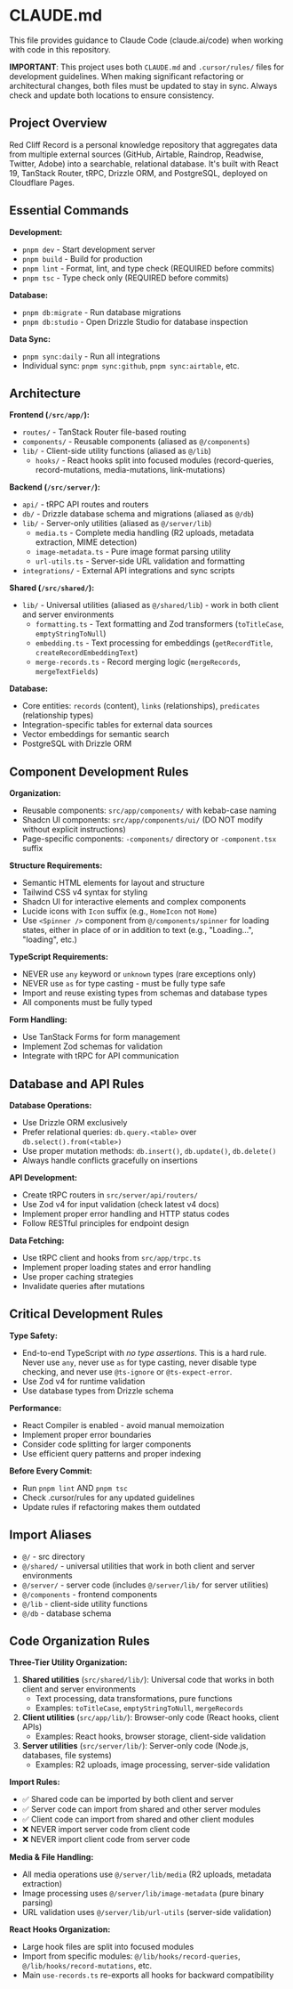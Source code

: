 # CLAUDE.md

This file provides guidance to Claude Code (claude.ai/code) when working with code in this repository.

**IMPORTANT**: This project uses both `CLAUDE.md` and `.cursor/rules/` files for development guidelines. When making significant refactoring or architectural changes, both files must be updated to stay in sync. Always check and update both locations to ensure consistency.

## Project Overview

Red Cliff Record is a personal knowledge repository that aggregates data from multiple external sources (GitHub, Airtable, Raindrop, Readwise, Twitter, Adobe) into a searchable, relational database. It's built with React 19, TanStack Router, tRPC, Drizzle ORM, and PostgreSQL, deployed on Cloudflare Pages.

## Essential Commands

**Development:**

- `pnpm dev` - Start development server
- `pnpm build` - Build for production
- `pnpm lint` - Format, lint, and type check (REQUIRED before commits)
- `pnpm tsc` - Type check only (REQUIRED before commits)

**Database:**

- `pnpm db:migrate` - Run database migrations
- `pnpm db:studio` - Open Drizzle Studio for database inspection

**Data Sync:**

- `pnpm sync:daily` - Run all integrations
- Individual sync: `pnpm sync:github`, `pnpm sync:airtable`, etc.

## Architecture

**Frontend (`/src/app/`):**

- `routes/` - TanStack Router file-based routing
- `components/` - Reusable components (aliased as `@/components`)
- `lib/` - Client-side utility functions (aliased as `@/lib`)
  - `hooks/` - React hooks split into focused modules (record-queries, record-mutations, media-mutations, link-mutations)

**Backend (`/src/server/`):**

- `api/` - tRPC API routes and routers
- `db/` - Drizzle database schema and migrations (aliased as `@/db`)
- `lib/` - Server-only utilities (aliased as `@/server/lib`)
  - `media.ts` - Complete media handling (R2 uploads, metadata extraction, MIME detection)
  - `image-metadata.ts` - Pure image format parsing utility
  - `url-utils.ts` - Server-side URL validation and formatting
- `integrations/` - External API integrations and sync scripts

**Shared (`/src/shared/`):**

- `lib/` - Universal utilities (aliased as `@/shared/lib`) - work in both client and server environments
  - `formatting.ts` - Text formatting and Zod transformers (`toTitleCase`, `emptyStringToNull`)
  - `embedding.ts` - Text processing for embeddings (`getRecordTitle`, `createRecordEmbeddingText`)
  - `merge-records.ts` - Record merging logic (`mergeRecords`, `mergeTextFields`)

**Database:**

- Core entities: `records` (content), `links` (relationships), `predicates` (relationship types)
- Integration-specific tables for external data sources
- Vector embeddings for semantic search
- PostgreSQL with Drizzle ORM

## Component Development Rules

**Organization:**

- Reusable components: `src/app/components/` with kebab-case naming
- Shadcn UI components: `src/app/components/ui/` (DO NOT modify without explicit instructions)
- Page-specific components: `-components/` directory or `-component.tsx` suffix

**Structure Requirements:**

- Semantic HTML elements for layout and structure
- Tailwind CSS v4 syntax for styling
- Shadcn UI for interactive elements and complex components
- Lucide icons with `Icon` suffix (e.g., `HomeIcon` not `Home`)
- Use `<Spinner />` component from `@/components/spinner` for loading states, either in place of or in addition to text (e.g., "Loading...", "loading", etc.)

**TypeScript Requirements:**

- NEVER use `any` keyword or `unknown` types (rare exceptions only)
- NEVER use `as` for type casting - must be fully type safe
- Import and reuse existing types from schemas and database types
- All components must be fully typed

**Form Handling:**

- Use TanStack Forms for form management
- Implement Zod schemas for validation
- Integrate with tRPC for API communication

## Database and API Rules

**Database Operations:**

- Use Drizzle ORM exclusively
- Prefer relational queries: `db.query.<table>` over `db.select().from(<table>)`
- Use proper mutation methods: `db.insert()`, `db.update()`, `db.delete()`
- Always handle conflicts gracefully on insertions

**API Development:**

- Create tRPC routers in `src/server/api/routers/`
- Use Zod v4 for input validation (check latest v4 docs)
- Implement proper error handling and HTTP status codes
- Follow RESTful principles for endpoint design

**Data Fetching:**

- Use tRPC client and hooks from `src/app/trpc.ts`
- Implement proper loading states and error handling
- Use proper caching strategies
- Invalidate queries after mutations

## Critical Development Rules

**Type Safety:**

- End-to-end TypeScript with _no type assertions_. This is a hard rule. Never use `any`, never use `as` for type casting, never disable type checking, and never use `@ts-ignore` or `@ts-expect-error`.
- Use Zod v4 for runtime validation
- Use database types from Drizzle schema

**Performance:**

- React Compiler is enabled - avoid manual memoization
- Implement proper error boundaries
- Consider code splitting for larger components
- Use efficient query patterns and proper indexing

**Before Every Commit:**

- Run `pnpm lint` AND `pnpm tsc`
- Check .cursor/rules for any updated guidelines
- Update rules if refactoring makes them outdated

## Import Aliases

- `@/` - src directory
- `@/shared/` - universal utilities that work in both client and server environments
- `@/server/` - server code (includes `@/server/lib/` for server utilities)
- `@/components` - frontend components
- `@/lib` - client-side utility functions
- `@/db` - database schema

## Code Organization Rules

**Three-Tier Utility Organization:**

1. **Shared utilities** (`src/shared/lib/`): Universal code that works in both client and server environments
   - Text processing, data transformations, pure functions
   - Examples: `toTitleCase`, `emptyStringToNull`, `mergeRecords`
2. **Client utilities** (`src/app/lib/`): Browser-only code (React hooks, client APIs)
   - Examples: React hooks, browser storage, client-side validation
3. **Server utilities** (`src/server/lib/`): Server-only code (Node.js, databases, file systems)
   - Examples: R2 uploads, image processing, server-side validation

**Import Rules:**

- ✅ Shared code can be imported by both client and server
- ✅ Server code can import from shared and other server modules
- ✅ Client code can import from shared and other client modules
- ❌ NEVER import server code from client code
- ❌ NEVER import client code from server code

**Media & File Handling:**

- All media operations use `@/server/lib/media` (R2 uploads, metadata extraction)
- Image processing uses `@/server/lib/image-metadata` (pure binary parsing)
- URL validation uses `@/server/lib/url-utils` (server-side validation)

**React Hooks Organization:**

- Large hook files are split into focused modules
- Import from specific modules: `@/lib/hooks/record-queries`, `@/lib/hooks/record-mutations`, etc.
- Main `use-records.ts` re-exports all hooks for backward compatibility
